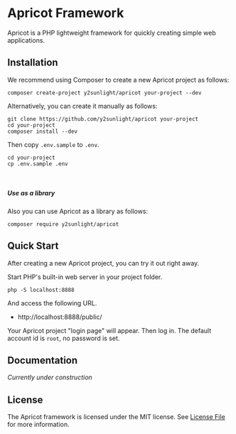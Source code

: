 # Apricot Framework
Apricot is a PHP lightweight framework for quickly creating simple web applications.

## Installation

We recommend using Composer to create a new Apricot project as follows:

```
composer create-project y2sunlight/apricot your-project --dev
```

Alternatively, you can create it manually as follows:

```
git clone https://github.com/y2sunlight/apricot your-project
cd your-project
composer install --dev
```

Then copy `.env.sample` to `.env`.

```
cd your-project
cp .env.sample .env
```

<br>

##### Use as a library

Also you can use Apricot as a library as follows:

```
composer require y2sunlight/apricot
```

## Quick Start

After creating a new Apricot project, you can try it out right away.

Start PHP's built-in web server in your project folder.

```
php -S localhost:8888
```

And access the following URL.

* http://localhost:8888/public/

Your Apricot project "login page" will appear. Then log in. The default account id is `root`, no password is set.

## Documentation

_Currently under construction_

## License

The Apricot framework is licensed under the MIT license. See [License File](LICENSE) for more information.
